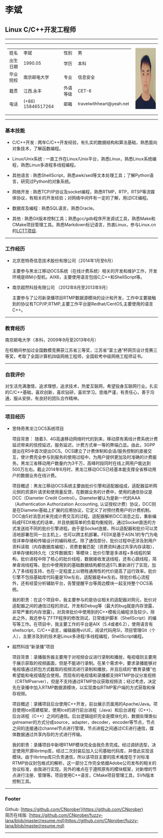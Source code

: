 # 李斌 
## Linux C/C++开发工程师 ##

------
<table border=0 cellpadding=0 width=888>
<tr>
<td>
<table width=688 height=200>
<tr>
<td>
姓名
</td>
<td>
李斌
</td>
<td>
性别
</td>
<td>
男
</td>
</tr>
<tr>
<td>
出生日期
</td>
<td>
1990.05
</td>
<td>
学历
</td>
<td>
本科
</td>
</tr>
<tr>
<td>
毕业院校
</td>
<td>
南京邮电大学
</td>
<td>
专业
</td>
<td>
信息安全
</td>
</tr>
<tr>
<td>
籍贯
</td>
<td>
江西.永丰
</td>
<td>
外语等级
</td>
<td>
CET-6
</td>
</tr>
<tr>
<td>
电话
</td>
<td>
(+86) 15846517264
</td>
<td>
邮箱
</td>
<td>
travelwithheart@yeah.net
</td>
</tr>
</table>
</td>
<td>
<img src="xj2014_07_01_09_25_26_mh1404178244847.jpg" alt="shit, Picture dump" title="actually a bit fat, ps by my gf, ^_^" width="150" height="200" />
</td>
</tr>
</table>

------

### 基本技能 ###

* C/C++开发
  : 两年C/C++开发经验，有扎实的数据结构和算法基础，熟悉面向对象技术，了解函数编程。

* Linux/Unix系统
  : 一直工作在Linux/Unix平台，熟悉Linux，熟悉Linux系统编程，熟悉Linux多进程多线程编程。

* 其他语言
  : 熟悉ShellScript，熟悉awk/sed等文本处理工具；了解Python语言，研究过Python的对象系统。

* 网络开发
  : 熟悉TCP/IP协议及socket编程，熟悉RTMP，RTP，RTSP等流媒体协议，有相关的开发经验；对网络中间件有一定的了解，用过ICE编程。

* 数据库及编程
  : 熟悉SQL语言，熟悉Oracle。

* 其他
  : 熟悉Git版本控制工具；熟悉gcc/gdb程序开发调试工具，熟悉Make和CMake项目管理工具。熟悉Markdown标记语言，热衷Linux，参与Linux.cn的[LCTT项目][1].

------

### 工作经历 ###

* 北京思特奇信息技术股份有限公司（2014年1月至6月）

  主要参与黑龙江移动OCS系统（在线计费系统）相关的开发和维护工作，开发环境是IBM小型机，AIX6，主要使用语言包括C,C++和ShellScript等。

* 南京超然科技有限公司 （2012年8月至2013年9月）

  主要参与了公司新录播项目RTMP数据源模块的设计和开发，工作中主要接触到的协议有TCP/IP,RTMP,主要工作平台是Redhat/CentOS,主要使用的语言C++。

------

### 教育经历 ###

南京邮电大学（本科，2009年9月至2013年6月）

  在校期间参加过全国数模竞赛获江苏省三等奖，江苏省“富士通”杯网页设计竞赛三等奖，考取了全国计算机四级网络工程师，全国软考中级网络工程师证书。
     
------

### 自我评价 ###

对生活充满激情，追求理想，追求技术，热爱互联网，希望投身互联网行业。扎实的C/C++基础，喜欢创新，喜欢钻研，喜欢学习。思维严谨，有责任心，善于沟通，服从安排，有良好的团队合作精神。

------

### 项目经历 ###


* 思特奇黑龙江OCS系统项目

  项目背景：
  随着3、4G高速移动网络时代的到来，移动原有离线计费系统计费延迟带来的信控延迟，服务延迟，计费方式单一等的弊端凸显。由此，3GPP提出在R5中首次提出OCS。OCS建立了计费体制和会话/服务控制的直接交互，使计费完全参与到服务的使用过程中，为用户提供更加及时准确的计费服务。黑龙江省移动用户数量约为3千万，高峰时段同时在线上网用户能达到500万左右。截止2014年6月时，黑龙江移动OCS已经基本能支撑全省移动用户的数据业务在线计费。
  
  项目概述：黑龙江移动OCS系统主要由批价引擎和适配器组成，适配器监听网元侧的资源片请求和使用量反馈，在数据业务的计费中，使用的通信协议是DCC（Diameter Credit Control）。Diameter被认为是新一代的AAA（Authentication Authorization Accounting, 认证授权计费）协议，DCC则是在Diameter基础上扩展的应用协议，它定义了对预付费用户的计费机制。DCC由5对消息对来完成计费交互的过程。适配器解析DCC消息之后，重新编码成FEDX格式的话单，并且依据简单的负载均衡规则，通过Socket直连的方式发送给不同的批价引擎进程。由于是Socket连接，所以适配器和批价可以灵活地部署在同一台主机上，也可以跨主机部署。FEDX是基于ASN.1的专门为电信详单存储和传输设计的编码格式。除了通信部分，批价过程中还涉及到用户资料读取（内存数据库编程），资费套餐匹配（资费资料通过共享内存读取），详单存储和持久化（文件数据库）等模块；批价引擎是多进程+多线程的架构，批价进程中除了核心的批价线程，数据接收发送线程，还有心跳线程，简单查询线程等。批价中使用到的基础数据结构都仿造STL重新进行了实现，加入了多线程支持，也在一定程度上以牺牲通用性的代价提高了运行效率。批价引擎不包括基础库代码量是10w左右，适配器是4w左右。除批价核心流程外，还有经营分析辅助平台，告警提醒平台等周边模块一起支持整个OCS系统。 

  我的职责：在这个项目中，我主要参与的是协议相关的适配器对网元，批价对适配器之间的通信过程的测试，开发和Debug等（最大的bug就是内存泄露，非常严重的内存泄露）。对具体批价中使用到的C++模板元编程涉及较少。除此之外，我还参与了FTP程序的修改测试，日常维护脚本（ShellScript）的编写等工作。在项目中，我主要工作的平台是AIX（5.4或者6.2），使用语言有shellscript，C/C++语言，编辑器用vi/UE，阅读代码用SI，项目管理Git（个人），主要涉及到的技术是Linux多进程/多线程编程，ShellScript编程。

* 超然科技“新录播”项目

  项目背景：录播服务器主要用于对视频会议进行录制和播放，电视墙则主要用于展示获取的视频画面，但是不能进行录制。在某个需求中，要求录播能够对电视墙通过抓包方式截取的视频流进行录制和播放，并且后续的“教育录播”也希望能和电视墙配合使用。而现有的电视墙和录播都支持RTMP协议分发视频（CRTMPserver），但是不支持通过RTMP协议获取视频流；经过考虑，决定先在录播中加入RTMP数据源模块，以实现类似RTMP客户端的方式获取和保存视频。
  
  项目概述：录播项目后台使用C++开发，前台展示页面用的Apache/Java。项目使用Ice搭建框架，使用Ice的进行前台进程（Java）和后台进程（C++）、后台进程（C++）之间的通信。后台逻辑组织完全是模块化的，数据处理类似gstreamer的方式分成source，adapter，decoder，encoder等节点，节点之间的连接通过channel节点进行管理，节点进程之间通过ICE进行通信，媒体数据通过共享内存的方式进行传输。

  我的职责：录播项目中新增RTMP模块完全由我负责完成。经过调研选型，决定使用开源librtmp库，经过二次封装后加入公司基础代码库，并借此实现该模块。由于librtmp库只负责通信，所以该项目主要的技术难度在于对标准RTMP协议封包格式的解析，这一部分工作完全依据Adobe公司发布的相关的协议标准，由我进行实现。另外的难点在于遵照原有的模块框架，对新增的节点进行注册、管理等。项目使用C++语言，CMake项目管理工具，SVN版本控制工具。


------

### Footer ###

Github: [https://github.com/CNprober](https://github.com/CNprober)  
简历在线版: [https://github.com/CNprober/fuzzy-lana/blob/master/resume.md](https://github.com/CNprober/fuzzy-lana/blob/master/resume.md)

------
[1]:https://github.com/LCTT/TranslateProject